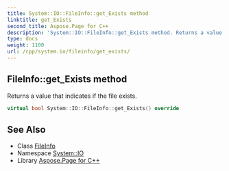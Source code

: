 ```yaml
---
title: System::IO::FileInfo::get_Exists method
linktitle: get_Exists
second_title: Aspose.Page for C++
description: 'System::IO::FileInfo::get_Exists method. Returns a value that indicates if the file exists in C++.'
type: docs
weight: 1100
url: /cpp/system.io/fileinfo/get_exists/
---
```

## FileInfo::get_Exists method


Returns a value that indicates if the file exists.

```cpp
virtual bool System::IO::FileInfo::get_Exists() override
```

## See Also

* Class [FileInfo](../)
* Namespace [System::IO](../../)
* Library [Aspose.Page for C++](../../../)
